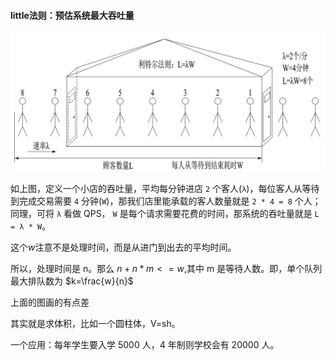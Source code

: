 #### little法则：预估系统最大吞吐量

![little's Law](pic/排队(队列,序列)/Little-rules.jpg)

如上图，定义一个小店的吞吐量，平均每分钟进店 `2` 个客人(`λ`)，每位客人从等待到完成交易需要 `4` 分钟(`W`)，那我们店里能承载的客人数量就是 `2 * 4 = 8` 个人；同理，可将 `λ` 看做 QPS， `W` 是每个请求需要花费的时间，那系统的吞吐量就是 `L = λ * W`。

这个$w$注意不是处理时间，而是从进门到出去的平均时间。

所以，处理时间是 n。那么 $n+n*m <=w$,其中 m 是等待人数。即，单个队列最大排队数为 $k=\frac{w}{n}$



上面的图画的有点差

其实就是求体积，比如一个圆柱体，V=sh。

一个应用：每年学生要入学 5000 人，4 年制则学校会有 20000 人。
